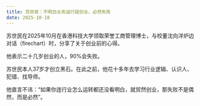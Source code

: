 ```yaml
---
title: 苏世民：不明白业务运行就创业，必然失败
date: 2025-10-18
---
```


苏世民在2025年10月在香港科技大学领取荣誉工商管理博士，与校董沈向洋炉边对话（firechart）时，分享了关于创业前的心得。

他表示二十几岁创业的人，90%会失败。

苏世民本人37岁才创立黑石。在此之前，他花十多年去学习行业逻辑、认识人、犯错、找导师。

他直言不讳：“如果你连行业怎么运转都还没看明白，就贸然创业，那失败不是偶然，而是必然”。